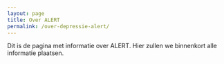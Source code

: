 ```yaml
---
layout: page
title: Over ALERT
permalink: /over-depressie-alert/
---
```


<!-- <img src="{{ site.baseurl }}assets/profile-placeholder.gif" title="Profile Picture" class="profile"> -->

Dit is de pagina met informatie over ALERT. Hier zullen we binnenkort alle informatie plaatsen.
